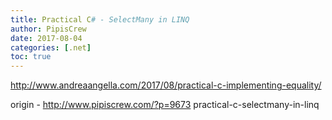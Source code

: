 ```yaml
---
title: Practical C# - SelectMany in LINQ
author: PipisCrew
date: 2017-08-04
categories: [.net]
toc: true
---
```


http://www.andreaangella.com/2017/08/practical-c-implementing-equality/

origin - http://www.pipiscrew.com/?p=9673 practical-c-selectmany-in-linq